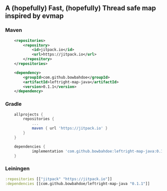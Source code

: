 ## A (hopefully) Fast, (hopefully) Thread safe map inspired by evmap 

### Maven 
```xml
	<repositories>
		<repository>
		    <id>jitpack.io</id>
		    <url>https://jitpack.io</url>
		</repository>
	</repositories>
```
```xml
	<dependency>
	    <groupId>com.github.bowbahdoe</groupId>
	    <artifactId>leftright-map-java</artifactId>
	    <version>0.1.1</version>
	</dependency>
```
### Gradle
```groovy
	allprojects {
		repositories {
			...
			maven { url 'https://jitpack.io' }
		}
	}
```

```groovy
	dependencies {
	        implementation 'com.github.bowbahdoe:leftright-map-java:0.1.1'
	}
```

### Leiningen
```clojure
:repositories [["jitpack" "https://jitpack.io"]]
:dependencies [[com.github.bowbahdoe/leftright-map-java "0.1.1"]]	
```